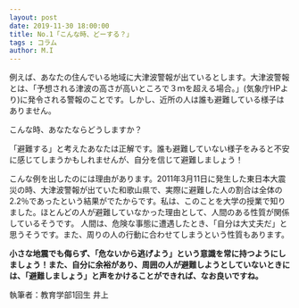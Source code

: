 ```yaml
---
layout: post
date: 2019-11-30 18:00:00
title: No.1「こんな時、どーする？」
tags : コラム
author: M.I
---
```




例えば、あなたの住んでいる地域に大津波警報が出ているとします。大津波警報とは、「予想される津波の高さが高いところで３ｍを超える場合。」(気象庁HPより)に発令される警報のことです。しかし、近所の人は誰も避難している様子はありません。

こんな時、あなたならどうしますか？

「避難する」と考えたあなたは正解です。誰も避難していない様子をみると不安に感じてしまうかもしれませんが、自分を信じて避難しましょう！

こんな例を出したのには理由があります。2011年3月11日に発生した東日本大震災の時、大津波警報が出ていた和歌山県で、実際に避難した人の割合は全体の2.2％であったという結果がでたからです。私は、このことを大学の授業で知りました。ほとんどの人が避難していなかった理由として、人間のある性質が関係しているそうです。
人間は、危険な事態に遭遇したとき、「自分は大丈夫だ」と思うそうです。また、周りの人の行動に合わせてしまうという性質もあります。

**小さな地震でも侮らず、「危ないから逃げよう」という意識を常に持つようにしましょう！また、自分に余裕があり、周囲の人が避難しようとしていないときには、「避難しましょう」と声をかけることができれば、なお良いですね。**



執筆者：教育学部1回生 井上
